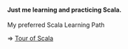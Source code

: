 #### Just me learning and practicing Scala.

My preferred Scala Learning Path

=> [Tour of Scala](https://docs.scala-lang.org/tour/tour-of-scala.html)
